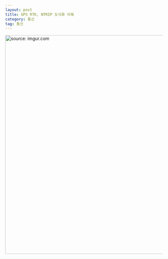 ```yaml
---
layout: post
title: GPS RTK, NTRIP 도식화 이해
category: 통신
tag: 통신
---
```


<a href="https://postimg.cc/8Fr3SLqY"><img src="https://i.postimg.cc/SKZpcrVm/Kakao-Talk-Photo-2022-01-29-13-10-30.jpg" width="700px" title="source: imgur.com" /><a>
